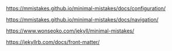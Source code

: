 https://mmistakes.github.io/minimal-mistakes/docs/configuration/

https://mmistakes.github.io/minimal-mistakes/docs/navigation/

https://www.wonseoko.com/jekyll/minimal-mistakes/

https://jekyllrb.com/docs/front-matter/
